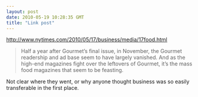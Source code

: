 ```yaml
---
layout: post
date: 2010-05-19 10:28:35 GMT
title: "Link post"
---
```

<http://www.nytimes.com/2010/05/17/business/media/17food.html>

> Half a year after Gourmet’s final issue, in November, the Gourmet readership and ad base seem to have largely vanished. And as the high-end magazines fight over the leftovers of Gourmet, it’s the mass food magazines that seem to be feasting. 

Not clear where they went, or why anyone thought business was so easily transferable in the first place.